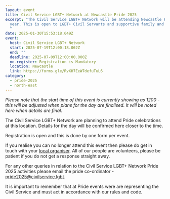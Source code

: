 ```yaml
---
layout: event
title: Civil Service LGBT+ Network at Newcastle Pride 2025
excerpt: "The Civil Service LGBT+ Network will be attending Newcastle Pride this
  year. This is open to LGBT+ Civil Servants and supportive family and friends.
  "
date: 2025-01-30T15:53:18.049Z
event:
  host: Civil Service LGBT+ Network
  start: 2025-07-19T12:00:18.062Z
  end: ""
  deadline: 2025-07-09T12:00:00.000Z
  no-register: Registration is Mandatory
  location: Newcastle
  link: https://forms.gle/RvXH7EeW7defuTuL6
category:
  - pride-2025
  - north-east
---
```

*P﻿lease note that the start time of this event is currently showing as 1200 - this will be adjusted when plans for the day are finalised. It will be noted here when details are final.*

The Civil Service LGBT+ Network are planning to attend Pride celebrations at this location. Details for the day will be confirmed here closer to the time. 

Registration is open and this is done by one form per event.

I﻿f you realise you can no longer attend this event then please do get in touch with your [local organiser](https://www.civilservice.lgbt/team/). All of our people are volunteers, please be patient if you do not get a response straight away. 

F﻿or any other queries in relation to the Civil Service LGBT+ Network Pride 2025 activities please email the pride co-ordinator - [pride2025@civilservice.lgbt](mailto:pride2025@civilservice.lgbt).

I﻿t is important to remember that at Pride events were are representing the Civil Service and must act in accordance with our rules and code.